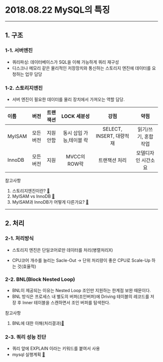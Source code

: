 2018.08.22 MySQL의 특징
======================
****



## 1. 구조


### 1-1. 서버엔진

* 쿼리파싱: 데이터베이스가 SQL을 이해 가능하게 쿼리 재구성
* 디스크나 메모리 같은 물리적인 저장장치와 통신하는 스토리지 엔진에 데이터를 요청하는 업무 담당


### 1-2. 스토리지엔진

* 서버 엔진이 필요한 데이터를 물리 장치에서 가져오는 역할 담당.


| 이름 | 버전 | 트랜잭션 | LOCK 세분성 | 강점 | 약점 |
|:--------|:--------:|:--------:|:--------:|:--------:|:--------:|
| MyISAM | 모든버전 | 지원안함 | 동시 삽입 가능,테이블 락| SELECT, INSERT, 대량적재 | 읽기/쓰기, 혼합 작업 |
| InnoDB | 모든버전 | 지원 | MVCC의 ROW락  | 트랜잭션 처리 | 모델디자인 시간소요 |



참고사항

1. 스토리지엔진이란? [&#128209;](http://12bme.tistory.com/72)
2. MyISAM vs InnoDB [&#128209;](http://ojava.tistory.com/25)
3. MyISAM과 InnoDB가 어떻게 다른가요? [&#128209;](http://www.mysqlkorea.com/gnuboard4/bbs/board.php?bo_table=community_03&wr_id=1702)


****

## 2. 처리
### 2-1. 처리방식


* 스토리지 엔진은 단일코어로만 데이터를 처리(병렬처리X) 


* CPU코어 개수를 늘리는 Sacle-Out -> 단위 처리량이 좋은 CPU로 Scale-Up 하는 것(효율적)


### 2-2. BNL(Block Nested Loop)


* BNL이 제공되는 이유는 Nested Loop 조인만 지원하는 한계점 보완 때문이다.
* BNL 방식은 프로세스 내 별도의 버퍼(조인버퍼)에 Driving 테이블의 레코드를 저장 후 Inner 테이블을 스캔하면서 조인 버퍼를 탐색한다.

참고사항

1. BNL에 대한 이해(처리결과)[&#128209;](http://blog.naver.com/PostView.nhn?blogId=parkjy76&logNo=221069454499&categoryNo=14&parentCategoryNo=0&viewDate=&currentPage=1&postListTopCurrentPage=1&from=postView)

### 2-3. 쿼리 성능 진단


* 쿼리 앞에 EXPLAIN 이라는 키워드를 붙여서 사용 
* mysql 실행계획 [&#128209;](http://multifrontgarden.tistory.com/149)

